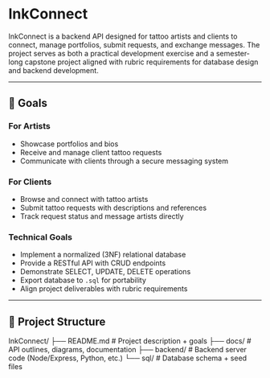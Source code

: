 # InkConnect

InkConnect is a backend API designed for tattoo artists and clients to connect, manage portfolios, submit requests, and exchange messages. The project serves as both a practical development exercise and a semester-long capstone project aligned with rubric requirements for database design and backend development.

---

## 🎯 Goals

### For Artists
- Showcase portfolios and bios
- Receive and manage client tattoo requests
- Communicate with clients through a secure messaging system

### For Clients
- Browse and connect with tattoo artists
- Submit tattoo requests with descriptions and references
- Track request status and message artists directly

### Technical Goals
- Implement a normalized (3NF) relational database
- Provide a RESTful API with CRUD endpoints
- Demonstrate SELECT, UPDATE, DELETE operations
- Export database to `.sql` for portability
- Align project deliverables with rubric requirements

---

## 📂 Project Structure
InkConnect/
├── README.md # Project description + goals
├── docs/ # API outlines, diagrams, documentation
├── backend/ # Backend server code (Node/Express, Python, etc.)
└── sql/ # Database schema + seed files